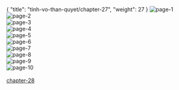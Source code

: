 { "title": "tinh-vo-than-quyet/chapter-27", "weight": 27 }
<img src="tinh-vo-than-quyet_0027_01-632a30be171adaf0eac15a34890e9744.webp" alt="page-1" origin="https://3.bp.blogspot.com/-6mJELzQDA7M/WGSUtDHVHuI/AAAAAAAMbjw/IomR4s2791s/s0/Tinh-Vo-Than-Quyet-Chapter-27-P-2.jpg"><br/>
<img src="tinh-vo-than-quyet_0027_02-71b236d1dbe32cb84ba8235ce8737c09.webp" alt="page-2" origin="https://3.bp.blogspot.com/-hgJj-w5MorU/WGSUuE711pI/AAAAAAAMbj0/7NsAVfippGc/s0/Tinh-Vo-Than-Quyet-Chapter-27-P-3.jpg"><br/>
<img src="tinh-vo-than-quyet_0027_03-f4fc2b6b2dc34f6d61c85bbfa06e438a.webp" alt="page-3" origin="https://3.bp.blogspot.com/-opnDV7Ze1IM/WGSUvBRJB4I/AAAAAAAMbj4/eBUoQZpC3zc/s0/Tinh-Vo-Than-Quyet-Chapter-27-P-4.jpg"><br/>
<img src="tinh-vo-than-quyet_0027_04-ada49b3529bbd81c1fdca9f543ad8ba7.webp" alt="page-4" origin="https://3.bp.blogspot.com/-gRMsff17N8M/WGSUwM20BRI/AAAAAAAMbj8/TNtURUDVS9Q/s0/Tinh-Vo-Than-Quyet-Chapter-27-P-5.jpg"><br/>
<img src="tinh-vo-than-quyet_0027_05-4a7d172442e3b219c41ef5769493fe09.webp" alt="page-5" origin="https://3.bp.blogspot.com/-XtbRtC0f6R4/WGSUxEJe8_I/AAAAAAAMbkA/phMvfsWfE6A/s0/Tinh-Vo-Than-Quyet-Chapter-27-P-6.jpg"><br/>
<img src="tinh-vo-than-quyet_0027_06-90dbfd9e25ef9ba0498881a85d3f695f.webp" alt="page-6" origin="https://3.bp.blogspot.com/-Sbr_8prB6yU/WGSUyBITb3I/AAAAAAAMbkE/yWdREq3Pg3Q/s0/Tinh-Vo-Than-Quyet-Chapter-27-P-7.jpg"><br/>
<img src="tinh-vo-than-quyet_0027_07-bf0539231709ff4fc6b1bad314b92cbb.webp" alt="page-7" origin="https://3.bp.blogspot.com/-M2J0wNIL9as/WGSUzKn9BsI/AAAAAAAMbkI/Wz5wwtG2bic/s0/Tinh-Vo-Than-Quyet-Chapter-27-P-8.jpg"><br/>
<img src="tinh-vo-than-quyet_0027_08-7ad03641eab136508ab317e3a55e3ad1.webp" alt="page-8" origin="https://3.bp.blogspot.com/-9AmUJqBhmR0/WGSU0FRzShI/AAAAAAAMbkM/xZWSKnZiUxY/s0/Tinh-Vo-Than-Quyet-Chapter-27-P-9.jpg"><br/>
<img src="tinh-vo-than-quyet_0027_09-8b27c87aa77bd120d3726f8bd1e79843.webp" alt="page-9" origin="https://3.bp.blogspot.com/-Powqz5haSbA/WGSU1Vm2qNI/AAAAAAAMbkQ/0035kdNRIVU/s0/Tinh-Vo-Than-Quyet-Chapter-27-P-10.jpg"><br/>
<img src="tinh-vo-than-quyet_0027_10-e72e55dd2ac5716505b46d54f8d0021d.webp" alt="page-10" origin="https://3.bp.blogspot.com/-uKQEciwAvX8/WGSU2am3kjI/AAAAAAAMbkU/m7LEHGborac/s0/Tinh-Vo-Than-Quyet-Chapter-27-P-11.jpg"><br/>
<br/><a class="nextchap" href="/tinh-vo-than-quyet/chapter-28">chapter-28</a>
